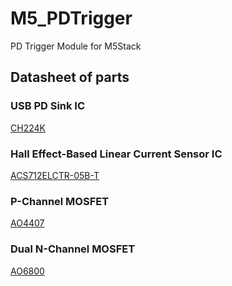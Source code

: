 # M5_PDTrigger
PD Trigger Module for M5Stack



## Datasheet of parts

### USB PD Sink IC
[CH224K](https://datasheet.lcsc.com/lcsc/2204251615_WCH-Jiangsu-Qin-Heng-CH224K_C970725.pdf)

### Hall Effect-Based Linear Current Sensor IC
[ACS712ELCTR-05B-T](https://datasheet.lcsc.com/lcsc/1811061527_Allegro-MicroSystems--LLC-ACS712ELCTR-05B-T_C44471.pdf)

### P-Channel MOSFET
[AO4407](https://datasheet.lcsc.com/lcsc/1912111437_KEXIN-AO4407_C382328.pdf)

### Dual N-Channel MOSFET
[AO6800](https://datasheet.lcsc.com/lcsc/2304120930_UMW-Youtai-Semiconductor-Co---Ltd--AO6800_C5375979.pdf)
